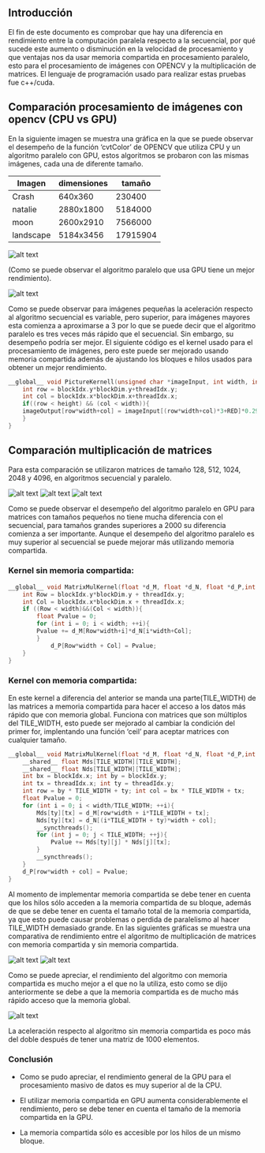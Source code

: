 Introducción
------------

El fin de este documento es comprobar que hay una diferencia en rendimiento entre la computación paralela respecto a la secuencial, por qué sucede este aumento o disminución en la velocidad de procesamiento y que ventajas nos da usar memoria compartida en procesamiento paralelo, esto para el procesamiento de imágenes con OPENCV y la multiplicación de matrices. El lenguaje de programación usado para realizar estas pruebas fue c++/cuda.

## Comparación procesamiento de imágenes con opencv (CPU vs GPU)

En la siguiente imagen se muestra una gráfica en la que se puede observar el desempeño de la función ‘cvtColor’ de OPENCV que utiliza CPU y un algoritmo paralelo con GPU, estos algoritmos se probaron con las mismas imágenes, cada una de diferente tamaño.

|Imagen| dimensiones|tamaño|
|-----------|-----------|----------| 
| Crash     | 640x360   | 230400   | 
| natalie   | 2880x1800 | 5184000 | 
| moon     | 2600x2910 | 7566000 | 
| landscape | 5184x3456 | 17915904 |

![alt text](https://github.com/Slr-william/HPC/blob/master/cuda/imagen%201.PNG)
 
(Como se puede observar el algoritmo paralelo que usa GPU tiene un mejor rendimiento).

![alt text](https://github.com/Slr-william/HPC/blob/master/cuda/imagen%202.PNG)

Como se puede observar para imágenes pequeñas la aceleración respecto al algoritmo secuencial es variable, pero superior, para imágenes mayores esta comienza a aproximarse a 3 por lo que se puede decir que el algoritmo paralelo es tres veces más rápido que el secuencial. Sin embargo, su desempeño podría ser mejor.
El siguiente código es el kernel usado para el procesamiento de imágenes, pero este puede ser mejorado usando memoria compartida además de ajustando los bloques e hilos usados para obtener un mejor rendimiento.
```cpp
__global__ void PictureKernell(unsigned char *imageInput, int width, int height, unsigned char *imageOutput){
	int row = blockIdx.y*blockDim.y+threadIdx.y;
	int col = blockIdx.x*blockDim.x+threadIdx.x;
	if((row < height) && (col < width)){
	imageOutput[row*width+col] = imageInput[(row*width+col)*3+RED]*0.299 + 	imageInput[(row*width+col)*3+GREEN]*0.587 + 	imageInput[(row*width+col)*3+BLUE]*0.114;
	}
}
```

## Comparación multiplicación de matrices

Para esta comparación se utilizaron matrices de tamaño 128, 512, 1024, 2048 y 4096, en algoritmos secuencial y paralelo.
 
 ![alt text](https://github.com/Slr-william/HPC/blob/master/cuda/imagen%203.PNG)
 ![alt text](https://github.com/Slr-william/HPC/blob/master/cuda/imagen%204.PNG)
 ![alt text](https://github.com/Slr-william/HPC/blob/master/cuda/imagen%205.PNG)

Como se puede observar el desempeño del algoritmo paralelo en GPU para matrices con tamaños pequeños no tiene mucha diferencia con el secuencial, para tamaños grandes superiores a 2000 su diferencia comienza a ser importante.
Aunque el desempeño del algoritmo paralelo es muy superior al secuencial se puede mejorar más utilizando memoria compartida.

### Kernel sin memoria compartida:
```cpp
__global__ void MatrixMulKernel(float *d_M, float *d_N, float *d_P,int width){
	int Row = blockIdx.y*blockDim.y + threadIdx.y;
	int Col = blockIdx.x*blockDim.x + threadIdx.x;
	if ((Row < width)&&(Col < width)){
		float Pvalue = 0;
		for (int i = 0; i < width; ++i){
		Pvalue += d_M[Row*width+i]*d_N[i*width+Col]; 
		}
			d_P[Row*width + Col] = Pvalue;
	}
}
```

### Kernel con memoria compartida:

En este kernel a diferencia del anterior se manda una parte(TILE_WIDTH) de las matrices a memoria compartida para hacer el acceso a los datos más rápido que con memoria global.
Funciona con matrices que son múltiplos del TILE_WIDTH, esto puede ser mejorado al cambiar la condición del primer for, implentando una función ‘ceil’ para aceptar matrices con cualquier tamaño.

```c++
__global__ void MatrixMulKernel(float *d_M, float *d_N, float *d_P,int width){
	__shared__ float Mds[TILE_WIDTH][TILE_WIDTH];
	__shared__ float Nds[TILE_WIDTH][TILE_WIDTH];
	int bx = blockIdx.x; int by = blockIdx.y;
	int tx = threadIdx.x; int ty = threadIdx.y;
	int row = by * TILE_WIDTH + ty; int col = bx * TILE_WIDTH + tx;
	float Pvalue = 0;
	for (int i = 0; i < width/TILE_WIDTH; ++i){
		Mds[ty][tx] = d_M[row*width + i*TILE_WIDTH + tx];
		Nds[ty][tx] = d_N[(i*TILE_WIDTH + ty)*width + col];
		__syncthreads();
		for (int j = 0; j < TILE_WIDTH; ++j){
			Pvalue += Mds[ty][j] * Nds[j][tx];
		}
		__syncthreads();
	}
	d_P[row*width + col] = Pvalue;
}
```

Al momento de implementar memoria compartida se debe tener en cuenta que los hilos sólo acceden a la memoria compartida de su bloque, además de que se debe tener en cuenta el tamaño total de la memoria compartida, ya que esto puede causar problemas o perdida de paralelismo al hacer TILE_WIDTH demasiado grande.
En las siguientes gráficas se muestra una comparativa de rendimiento entre el algoritmo de multiplicación de matrices con memoria compartida y sin memoria compartida.
 
![alt text](https://github.com/Slr-william/HPC/blob/master/cuda/imagen%206.PNG)
![alt text](https://github.com/Slr-william/HPC/blob/master/cuda/imagen%207.PNG)

Como se puede apreciar, el rendimiento del algoritmo con memoria compartida es mucho mejor a el que no la utiliza, esto como se dijo anteriormente se debe a que la memoria compartida es de mucho más rápido acceso que la memoria global.
 
 ![alt text](https://github.com/Slr-william/HPC/blob/master/cuda/imagen%208.PNG)
 
La aceleración respecto al algoritmo sin memoria compartida es poco más del doble después de tener una matriz de 1000 elementos.

### Conclusión 

* Como se pudo apreciar, el rendimiento general de la GPU para el procesamiento masivo de datos es muy superior al de la CPU.

* El utilizar memoria compartida en GPU aumenta considerablemente el rendimiento, pero se debe tener en cuenta el tamaño de la memoria compartida en la GPU.

* La memoria compartida sólo es accesible por los hilos de un mismo bloque.
